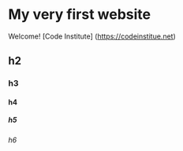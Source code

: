 # My very first website

Welcome! [Code Institute] (https://codeinstitue.net)

## h2
### h3
#### h4
##### h5
###### h6